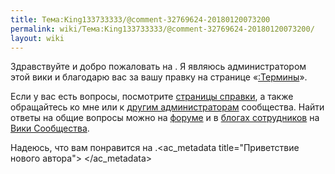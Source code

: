 ```yaml
---
title: Тема:King133733333/@comment-32769624-20180120073200
permalink: wiki/Тема:King133733333/@comment-32769624-20180120073200/
layout: wiki
---
```


Здравствуйте и добро пожаловать на . Я являюсь администратором этой вики
и благодарю вас за вашу правку на странице
«[:Термины](:Термины "wikilink")».

Если у вас есть вопросы, посмотрите [страницы
справки](Справка:Начало "wikilink"), а также обращайтесь ко мне или к
[другим администраторам](Служебная:Listusers/sysop "wikilink")
сообщества. Найти ответы на общие вопросы можно на
[форуме](w:c:ru.community:Special:Forum "wikilink") и в [блогах
сотрудников](w:c:ru.community.wikia.com/wiki/Блог:Блоги_сотрудников "wikilink")
на [Вики Сообщества](w:c:ru.community "wikilink").

Надеюсь, что вам понравится на
.<ac_metadata title="Приветствие нового автора"> </ac_metadata>
